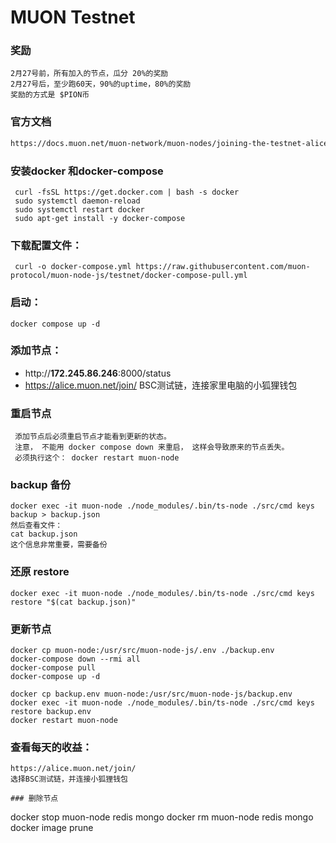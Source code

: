 # MUON Testnet 
### 奖励
```
2月27号前，所有加入的节点，瓜分 20%的奖励
2月27号后，至少跑60天，90%的uptime，80%的奖励
奖励的方式是 $PION币
```
### 官方文档
```bash
https://docs.muon.net/muon-network/muon-nodes/joining-the-testnet-alice/faq-for-alice
```
### 安装docker 和docker-compose
```
 curl -fsSL https://get.docker.com | bash -s docker
 sudo systemctl daemon-reload
 sudo systemctl restart docker
 sudo apt-get install -y docker-compose
 ``` 

### 下载配置文件：
```
 curl -o docker-compose.yml https://raw.githubusercontent.com/muon-protocol/muon-node-js/testnet/docker-compose-pull.yml
```
### 启动：
```
docker compose up -d
```
### 添加节点：
- http://**172.245.86.246**:8000/status
- https://alice.muon.net/join/
BSC测试链，连接家里电脑的小狐狸钱包

### 重启节点
``` 
 添加节点后必须重启节点才能看到更新的状态。
 注意， 不能用 docker compose down 来重启， 这样会导致原来的节点丢失。
 必须执行这个： docker restart muon-node
```
### backup 备份
```＞＞＞＞＞＞＞注意，　每次重启都会生成新的节点， 所以　每次都需要restore 这个back.json文件
docker exec -it muon-node ./node_modules/.bin/ts-node ./src/cmd keys backup > backup.json
然后查看文件：
cat backup.json
这个信息非常重要，需要备份
```
### 还原 restore
```
docker exec -it muon-node ./node_modules/.bin/ts-node ./src/cmd keys restore "$(cat backup.json)"
```

### 更新节点
```
docker cp muon-node:/usr/src/muon-node-js/.env ./backup.env
docker-compose down --rmi all
docker-compose pull
docker-compose up -d

docker cp backup.env muon-node:/usr/src/muon-node-js/backup.env
docker exec -it muon-node ./node_modules/.bin/ts-node ./src/cmd keys restore backup.env
docker restart muon-node

```
### 查看每天的收益：
```
https://alice.muon.net/join/
选择BSC测试链，并连接小狐狸钱包

### 删除节点
```
docker stop muon-node redis mongo 
docker rm muon-node redis mongo 
docker image prune
```
